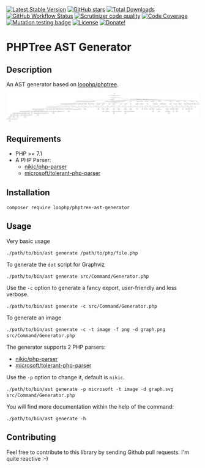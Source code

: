[![Latest Stable Version](https://img.shields.io/packagist/v/loophp/phptree-ast-generator.svg?style=flat-square)](https://packagist.org/packages/loophp/phptree-ast-generator)
 [![GitHub stars](https://img.shields.io/github/stars/loophp/phptree-ast-generator.svg?style=flat-square)](https://packagist.org/packages/loophp/phptree-ast-generator)
 [![Total Downloads](https://img.shields.io/packagist/dt/loophp/phptree-ast-generator.svg?style=flat-square)](https://packagist.org/packages/loophp/phptree-ast-generator)
 [![GitHub Workflow Status](https://img.shields.io/github/workflow/status/loophp/phptree-ast-generator/Continuous%20Integration?style=flat-square)](https://github.com/loophp/phptree-ast-generator/actions)
 [![Scrutinizer code quality](https://img.shields.io/scrutinizer/quality/g/loophp/phptree-ast-generator/master.svg?style=flat-square)](https://scrutinizer-ci.com/g/loophp/phptree-ast-generator/?branch=master)
 [![Code Coverage](https://img.shields.io/scrutinizer/coverage/g/loophp/phptree-ast-generator/master.svg?style=flat-square)](https://scrutinizer-ci.com/g/loophp/phptree-ast-generator/?branch=master)
 [![Mutation testing badge](https://badge.stryker-mutator.io/github.com/loophp/phptree-ast-generator/master)](https://stryker-mutator.github.io)
 [![License](https://img.shields.io/packagist/l/loophp/phptree-ast-generator.svg?style=flat-square)](https://packagist.org/packages/loophp/phptree-ast-generator)
 [![Donate!](https://img.shields.io/badge/Donate-Paypal-brightgreen.svg?style=flat-square)](https://paypal.me/loophp)
 
# PHPTree AST Generator

## Description

An AST generator based on [loophp/phptree](https://packagist.org/packages/loophp/phptree).

![Demo](resources/src-Command-Generator.png)

## Requirements

* PHP >= 7.1
* A PHP Parser:
  * [nikic/php-parser](https://github.com/nikic/php-parser)
  * [microsoft/tolerant-php-parser](https://github.com/microsoft/tolerant-php-parser)
  
## Installation

```composer require loophp/phptree-ast-generator```

## Usage

Very basic usage

```shell script
./path/to/bin/ast generate /path/to/php/file.php
```

To generate the `dot` script for Graphviz

```shell script
./path/to/bin/ast generate src/Command/Generator.php
```

Use the `-c` option to generate a fancy export, user-friendly and less verbose.

```shell script
./path/to/bin/ast generate -c src/Command/Generator.php
```

To generate an image

```shell script
./path/to/bin/ast generate -c -t image -f png -d graph.png src/Command/Generator.php
```

The generator supports 2 PHP parsers:
* [nikic/php-parser](https://github.com/nikic/php-parser)
* [microsoft/tolerant-php-parser](https://github.com/microsoft/tolerant-php-parser)

Use the `-p` option to change it, default is `nikic`.

```shell script
./path/to/bin/ast generate -p microsoft -t image -d graph.svg src/Command/Generator.php
```

You will find more documentation within the help of the command:

```shell script
./path/to/bin/ast generate -h
```

## Contributing

Feel free to contribute to this library by sending Github pull requests. I'm quite reactive :-)
